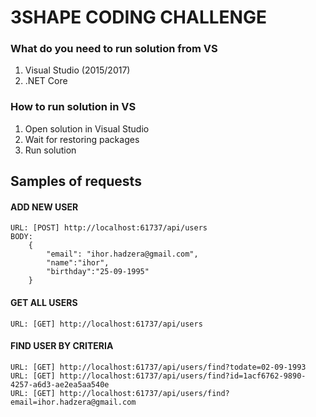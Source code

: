 # **3SHAPE CODING CHALLENGE**

### What do you need to run solution from VS
1. Visual Studio (2015/2017)
2. .NET Core

### How to run solution in VS
1. Open solution in Visual Studio
2. Wait for restoring packages
3. Run solution

## Samples of requests
#### ADD NEW USER
```
URL: [POST] http://localhost:61737/api/users
BODY: 
	{
		"email": "ihor.hadzera@gmail.com",
		"name":"ihor",
		"birthday":"25-09-1995"
	}
```
#### GET ALL USERS
```
URL: [GET] http://localhost:61737/api/users
```
#### FIND USER BY CRITERIA
```
URL: [GET] http://localhost:61737/api/users/find?todate=02-09-1993
URL: [GET] http://localhost:61737/api/users/find?id=1acf6762-9890-4257-a6d3-ae2ea5aa540e
URL: [GET] http://localhost:61737/api/users/find?email=ihor.hadzera@gmail.com
```